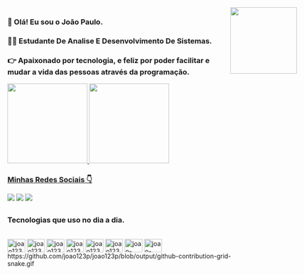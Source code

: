 ### 👋 Olá! Eu sou o João Paulo.
### 🧑‍💻 Estudante De Analise E Desenvolvimento De Sistemas.
### 👉 Apaixonado por tecnologia, e feliz por poder facilitar e mudar a vida das pessoas através da programação.

<div align="">
  <a href="https://github.com/joao123p">
  <img height="180em" src="https://github-readme-stats.vercel.app/api?username=joao123p&show_icons=true&theme=dracula&include_all_commits=true&count_private=true"/>
  <img height="180em" src="https://github-readme-stats.vercel.app/api/top-langs/?username=joao123p&layout=compact&langs_count=7&theme=dracula"/>
</div>

### Minhas Redes Sociais 👇
  <div> 
  <a href="https://www.linkedin.com/in/jo%C3%A3o-paulo-457342186/" target="_blank"><img src="https://img.shields.io/badge/LinkedIn-0077B5?style=for-the-badge&logo=linkedin&logoColor=white" target="_blank"></a>
<a href="https://www.instagram.com/jao_prg/" target="_blank"><img src="https://img.shields.io/badge/Instagram-E4405F?style=for-the-badge&logo=instagram&logoColor=white" target="_blank"></a>
 <a href = "mailto:paulo2954@gmail.com"><img src="https://img.shields.io/badge/Gmail-D14836?style=for-the-badge&logo=gmail&logoColor=white" target="_blank"></a>
  </div>

##

### Tecnologias que uso no dia a dia.
<div style="display: inline_block"><br>
  <img align="center" alt="joao123p-HMTL" height="30" width="40" src="https://cdn.jsdelivr.net/gh/devicons/devicon/icons/html5/html5-original.svg">
  <img align="center" alt="joao123p-CSS" height="30" width="40" src="https://cdn.jsdelivr.net/gh/devicons/devicon/icons/css3/css3-original.svg">
  <img align="center" alt="joao123p-jJavaScript" height="30" width="40" src="https://cdn.jsdelivr.net/gh/devicons/devicon/icons/javascript/javascript-original.svg">
   <img align="center" alt="joao123p-C" height="30" width="40" src="https://cdn.jsdelivr.net/gh/devicons/devicon/icons/c/c-original.svg">
  <img align="center" alt="joao123p-React" height="30" width="40" src="https://cdn.jsdelivr.net/gh/devicons/devicon/icons/react/react-original.svg">
  <img align="center" alt="joao123p-Node" height="30" width="40" src="https://cdn.jsdelivr.net/gh/devicons/devicon/icons/nodejs/nodejs-original-wordmark.svg">
  <img align="center" alt="joao-github" height="30" width="40" src="https://cdn.jsdelivr.net/gh/devicons/devicon/icons/github/github-original.svg">
  <img align="center" alt="joao-vscode" height="30" width="40" src="https://cdn.jsdelivr.net/gh/devicons/devicon/icons/vscode/vscode-original.svg">
  <img align="right" height="150" style="right:80px; top:50px; position: absolute;" src="https://media2.giphy.com/media/bGgsc5mWoryfgKBx1u/giphy.gif?cid=ecf05e479uvekb3c4bcq3crstnsexb1ediplbw1pht67uga8&rid=giphy.gif&ct=g">   
 </div>
https://github.com/joao123p/joao123p/blob/output/github-contribution-grid-snake.gif
